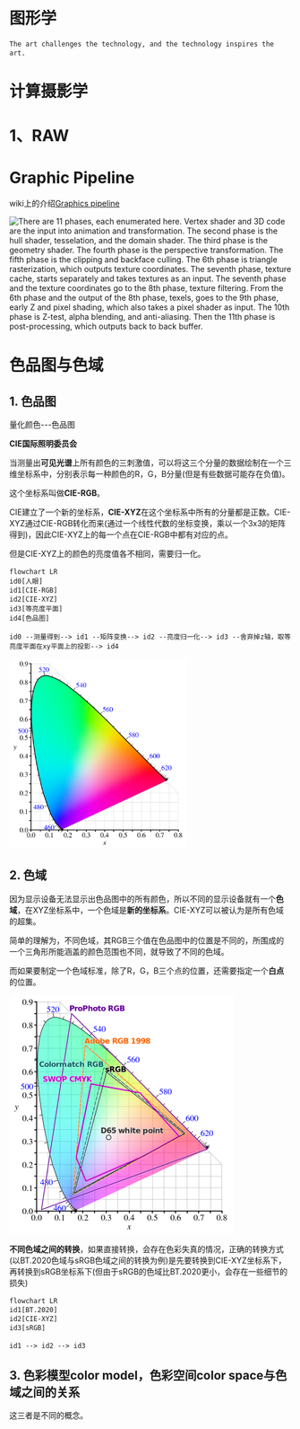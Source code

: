 # 图形学

```
The art challenges the technology, and the technology inspires the art.
```



# 计算摄影学

# 1、RAW











# Graphic Pipeline

wiki上的介绍[Graphics pipeline](https://en.wikipedia.org/wiki/Graphics_pipeline)

![There are 11 phases, each enumerated here. Vertex shader and 3D code are the input into animation and transformation. The second phase is the hull shader, tesselation, and the domain shader. The third phase is the geometry shader. The fourth phase is the perspective transformation. The fifth phase is the clipping and backface culling. The 6th phase is triangle rasterization, which outputs texture coordinates. The seventh phase, texture cache, starts separately and takes textures as an input. The seventh phase and the texture coordinates go to the 8th phase, texture filtering. From the 6th phase and the output of the 8th phase, texels, goes to the 9th phase, early Z and pixel shading, which also takes a pixel shader as input. The 10th phase is Z-test, alpha blending, and anti-aliasing. Then the 11th phase is post-processing, which outputs back to back buffer.](assets/1000px-3D-Pipeline.svg.png)



# 色品图与色域

## 1. 色品图

量化颜色---色品图

**CIE国际照明委员会**

当测量出**可见光谱**上所有颜色的三刺激值，可以将这三个分量的数据绘制在一个三维坐标系中，分别表示每一种颜色的R，G，B分量(但是有些数据可能存在负值)。

这个坐标系叫做**CIE-RGB**。

CIE建立了一个新的坐标系，**CIE-XYZ**在这个坐标系中所有的分量都是正数。CIE-XYZ通过CIE-RGB转化而来(通过一个线性代数的坐标变换，乘以一个3x3的矩阵得到)，因此CIE-XYZ上的每一个点在CIE-RGB中都有对应的点。

但是CIE-XYZ上的颜色的亮度值各不相同，需要归一化。

```mermaid
flowchart LR
id0[人眼]
id1[CIE-RGB]
id2[CIE-XYZ]
id3[等亮度平面]
id4[色品图]

id0 --测量得到--> id1 --矩阵变换--> id2 --亮度归一化--> id3 --舍弃掉z轴，取等亮度平面在xy平面上的投影--> id4 
```

<img src="assets/v2-d5242d0ab995eb0063a80cecf207761f_1440w.png" alt="色域马蹄图是怎么来的？——CIE 1931 XYZ色彩空间详解" style="zoom: 33%;" />



## 2. 色域

因为显示设备无法显示出色品图中的所有颜色，所以不同的显示设备就有一个**色域**，在XYZ坐标系中，一个色域是**新的坐标系**。CIE-XYZ可以被认为是所有色域的超集。

简单的理解为，不同色域，其RGB三个值在色品图中的位置是不同的，所围成的一个三角形所能涵盖的颜色范围也不同，就导致了不同的色域。

而如果要制定一个色域标准，除了R，G，B三个点的位置，还需要指定一个**白点**的位置。

<img src="assets/800px-CIE1931xy_gamut_comparison.svg.png" alt="undefined" style="zoom: 50%;" />

**不同色域之间的转换**，如果直接转换，会存在色彩失真的情况，正确的转换方式(以BT.2020色域与sRGB色域之间的转换为例)是先要转换到CIE-XYZ坐标系下，再转换到sRGB坐标系下(但由于sRGB的色域比BT.2020更小，会存在一些细节的损失)

```mermaid
flowchart LR
id1[BT.2020]
id2[CIE-XYZ]
id3[sRGB]

id1 --> id2 --> id3
```



## 3. 色彩模型color model，色彩空间color space与色域之间的关系

这三者是不同的概念。
